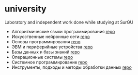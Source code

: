 # university
Laboratory and independent work done while studying at SurGU
- Алгоритмические языки программирования [repo](https://github.com/passionde/sursu-algorithmic-programming-languages)
- Искусственные нейронные сети [repo](https://github.com/passionde/sursu-artificial-neural-networks)
- Основы программирования [repo](https://github.com/passionde/sursu-basics-of-programming)
- ЭВМ и периферийные устройства [repo](https://github.com/passionde/sursu-computers-and-peripherals)
- Базы данных и базы знаний [repo](https://github.com/passionde/sursu-databases-and-knowledge-bases)
- Операционные системы [repo](https://github.com/passionde/sursu-operating-systems)
- Системное программирование [repo](https://github.com/passionde/sursu-system-software)
- Инструменты, подходы и методы обработки данных [repo](https://github.com/passionde/sursu-tools-approaches-and-methods-of-data-processing)
